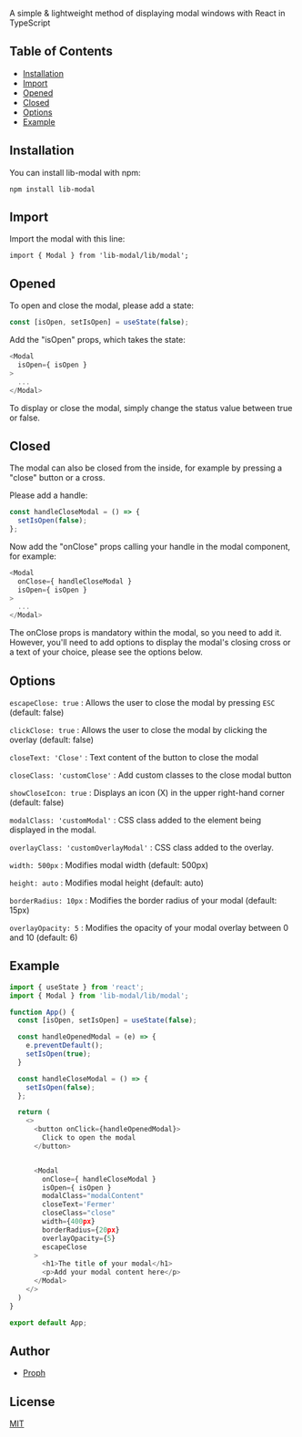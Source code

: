 A simple & lightweight method of displaying modal windows with React in TypeScript


## Table of Contents
 - [Installation](https://www.npmjs.com/package/lib-modal#installation)
 - [Import](https://www.npmjs.com/package/lib-modal#import)
 - [Opened](https://www.npmjs.com/package/lib-modal#opened)
 - [Closed](https://www.npmjs.com/package/lib-modal#closed)
 - [Options](https://www.npmjs.com/package/lib-modal#options)
 - [Example](https://www.npmjs.com/package/lib-modal#examples)


## Installation
You can install lib-modal with npm:

`npm install lib-modal`


## Import
Import the modal with this line:

`import { Modal } from 'lib-modal/lib/modal';`


## Opened
To open and close the modal, please add a state:
```javascript
const [isOpen, setIsOpen] = useState(false);
```
Add the "isOpen" props, which takes the state:
```javascript
<Modal
  isOpen={ isOpen }
>
  ...
</Modal>
```
To display or close the modal, simply change the status value between true or false.


## Closed
The modal can also be closed from the inside, for example by pressing a "close" button or a cross.

Please add a handle:
```javascript
const handleCloseModal = () => {
  setIsOpen(false);
};
```
Now add the "onClose" props calling your handle in the modal component, for example:
```javascript
<Modal
  onClose={ handleCloseModal }
  isOpen={ isOpen }
>
  ...
</Modal>
```
The onClose props is mandatory within the modal, so you need to add it.
However, you'll need to add options to display the modal's closing cross or a text of your choice, please see the options below.


## Options
`escapeClose: true` : Allows the user to close the modal by pressing `ESC` (default: false)

`clickClose: true` : Allows the user to close the modal by clicking the overlay (default: false)

`closeText: 'Close'` : Text content of the button to close the modal

`closeClass: 'customClose'` : Add custom classes to the close modal button

`showCloseIcon: true` : Displays an icon (X) in the upper right-hand corner (default: false)

`modalClass: 'customModal'` : CSS class added to the element being displayed in the modal.

`overlayClass: 'customOverlayModal'` : CSS class added to the overlay.

`width: 500px` : Modifies modal width (default: 500px)

`height: auto` : Modifies modal height (default: auto)

`borderRadius: 10px` : Modifies the border radius of your modal (default: 15px)

`overlayOpacity: 5` : Modifies the opacity of your modal overlay between 0 and 10 (default: 6)


## Example
```javascript
import { useState } from 'react';
import { Modal } from 'lib-modal/lib/modal';

function App() {
  const [isOpen, setIsOpen] = useState(false);

  const handleOpenedModal = (e) => {
    e.preventDefault();
    setIsOpen(true);
  }

  const handleCloseModal = () => {
    setIsOpen(false);
  };

  return (
    <>
      <button onClick={handleOpenedModal}>
        Click to open the modal
      </button>


      <Modal
        onClose={ handleCloseModal }
        isOpen={ isOpen }
        modalClass="modalContent"
        closeText='Fermer'
        closeClass="close"
        width={400px}
        borderRadius={20px}
        overlayOpacity={5}
        escapeClose
      >
        <h1>The title of your modal</h1>
        <p>Add your modal content here</p>
      </Modal>
    </>
  )
}

export default App;
```


## Author
- [Proph](https://github.com/proph-dev)


## License
[MIT](https://choosealicense.com/licenses/mit/)